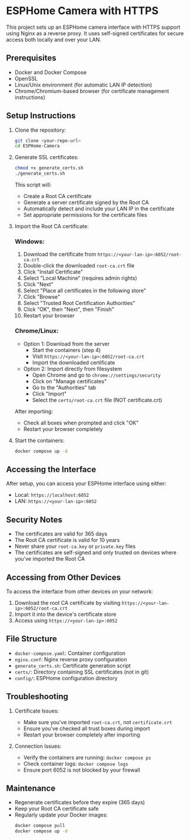 # ESPHome Camera with HTTPS

This project sets up an ESPHome camera interface with HTTPS support using Nginx as a reverse proxy. It uses self-signed certificates for secure access both locally and over your LAN.

## Prerequisites

- Docker and Docker Compose
- OpenSSL
- Linux/Unix environment (for automatic LAN IP detection)
- Chrome/Chromium-based browser (for certificate management instructions)

## Setup Instructions

1. Clone the repository:
   ```bash
   git clone <your-repo-url>
   cd ESPHome-Camera
   ```

2. Generate SSL certificates:
   ```bash
   chmod +x generate_certs.sh
   ./generate_certs.sh
   ```
   This script will:
   - Create a Root CA certificate
   - Generate a server certificate signed by the Root CA
   - Automatically detect and include your LAN IP in the certificate
   - Set appropriate permissions for the certificate files

3. Import the Root CA certificate:

   ### Windows:
   1. Download the certificate from `https://<your-lan-ip>:6052/root-ca.crt`
   2. Double-click the downloaded `root-ca.crt` file
   3. Click "Install Certificate"
   4. Select "Local Machine" (requires admin rights)
   5. Click "Next"
   6. Select "Place all certificates in the following store"
   7. Click "Browse"
   8. Select "Trusted Root Certification Authorities"
   9. Click "OK", then "Next", then "Finish"
   10. Restart your browser

   ### Chrome/Linux:
   - Option 1: Download from the server
     - Start the containers (step 4)
     - Visit `https://<your-lan-ip>:6052/root-ca.crt`
     - Import the downloaded certificate
   - Option 2: Import directly from filesystem
     - Open Chrome and go to `chrome://settings/security`
     - Click on "Manage certificates"
     - Go to the "Authorities" tab
     - Click "Import"
     - Select the `certs/root-ca.crt` file (NOT certificate.crt)
   
   After importing:
   - Check all boxes when prompted and click "OK"
   - Restart your browser completely

4. Start the containers:
   ```bash
   docker compose up -d
   ```

## Accessing the Interface

After setup, you can access your ESPHome interface using either:
- Local: `https://localhost:6052`
- LAN: `https://<your-lan-ip>:6052`

## Security Notes

- The certificates are valid for 365 days
- The Root CA certificate is valid for 10 years
- Never share your `root-ca.key` or `private.key` files
- The certificates are self-signed and only trusted on devices where you've imported the Root CA

## Accessing from Other Devices

To access the interface from other devices on your network:
1. Download the root CA certificate by visiting `https://<your-lan-ip>:6052/root-ca.crt`
2. Import it into the device's certificate store
3. Access using `https://<your-lan-ip>:6052`

## File Structure

- `docker-compose.yaml`: Container configuration
- `nginx.conf`: Nginx reverse proxy configuration
- `generate_certs.sh`: Certificate generation script
- `certs/`: Directory containing SSL certificates (not in git)
- `config/`: ESPHome configuration directory

## Troubleshooting

1. Certificate Issues:
   - Make sure you've imported `root-ca.crt`, not `certificate.crt`
   - Ensure you've checked all trust boxes during import
   - Restart your browser completely after importing

2. Connection Issues:
   - Verify the containers are running: `docker compose ps`
   - Check container logs: `docker compose logs`
   - Ensure port 6052 is not blocked by your firewall

## Maintenance

- Regenerate certificates before they expire (365 days)
- Keep your Root CA certificate safe
- Regularly update your Docker images:
  ```bash
  docker compose pull
  docker compose up -d
  ``` 